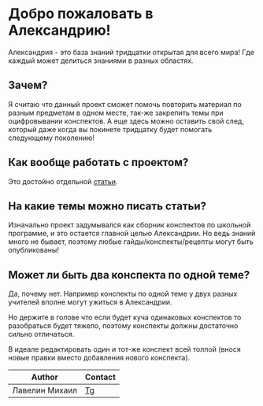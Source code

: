 # Добро пожаловать в Александрию!

Александрия - это база знаний тридцатки открытая для всего мира! Где каждый может делиться знаниями в разных областях.

## Зачем?

Я считаю что данный проект сможет помочь повторить материал по разным предметам в одном месте, так-же закрепить темы при оцифровывании конспектов. А еще здесь можно оставить свой след, который даже когда вы покинете тридцатку будет помогать следующему поколению!

## Как вообще работать с проектом?

Это достойно отдельной [статьи](./faq/index.md).

## На какие темы можно писать статьи?

Изначально проект задумывался как сборник конспектов по школьной программе, и это остается главной целью Александрии. Но ведь знаний много не бывает, поэтому любые гайды/конспекты/рецепты могут быть опубликованы!

## Может ли быть два конспекта по одной теме?

Да, почему нет. Например конспекты по одной теме у двух разных учителей вполне могут ужиться в Александрии. 

Но держите в голове что если будет куча одинаковых конспектов то разобраться будет тяжело, поэтому конспекты должны достаточно сильно отличаться. 

В идеале редактировать один и тот-же конспект всей толпой (внося новые правки вместо добавления нового конспекта).

| Author         | Contact                       |
|----------------|-------------------------------|
| Лавелин Михаил | [Tg](https://t.me/mikhaillav) |